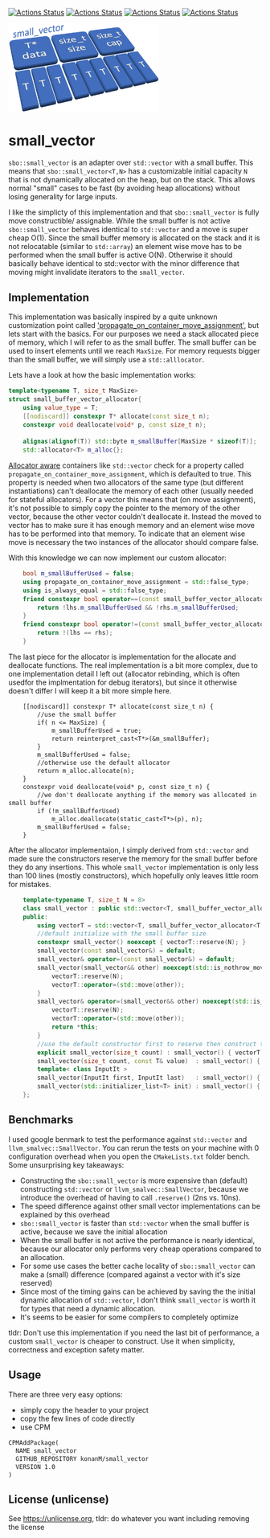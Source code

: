 [![Actions Status](https://github.com/KonanM/small_vector/workflows/MacOS/badge.svg)](https://github.com/KonanM/small_vector/actions)
[![Actions Status](https://github.com/KonanM/small_vector/workflows/Windows/badge.svg)](https://github.com/KonanM/small_vector/actions)
[![Actions Status](https://github.com/KonanM/small_vector/workflows/Ubuntu/badge.svg)](https://github.com/KonanM/small_vector/actions)
[![Actions Status](https://github.com/KonanM/small_vector/workflows/Install/badge.svg)](https://github.com/KonanM/small_vector/actions)

<img src="logo.png" width="300" align="middle"/>

# small_vector

`sbo::small_vector` is an adapter over `std::vector` with a small buffer. This means that `sbo::small_vector<T,N>` has a customizable initial capacity `N` that is not dynamically allocated on the heap, but on the stack. This allows normal "small" cases to be fast (by avoiding heap allocations) without losing generality for large inputs.

I like the simplicty of this implementation and that `sbo::small_vector` is fully move constructible/ assignable. While the small buffer is not active `sbo::small_vector` behaves identical to `std::vector` and a move is super cheap O(1). Since the small buffer memory is allocated on the stack and it is not relocatable (similar to `std::array`) an element wise move has to be performed when the small buffer is active O(N). 
Otherwise it should basically behave identical to std::vector with the minor difference that moving might invalidate iterators to the `small_vector`.

## Implementation
This implementation was basically inspired by a quite unknown customization point called ['propagate_on_container_move_assignment'](https://en.cppreference.com/w/cpp/named_req/AllocatorAwareContainer), but lets start with the basics.
For our purposes we need a stack allocated piece of memory, which I will refer to as the small buffer. The small buffer can be used to insert elements until we reach `MaxSize`. For memory requests bigger than the small buffer, we will simply use a `std::alllocator`.

Lets have a look at how the basic implementation works: 
```cpp
template<typename T, size_t MaxSize>
struct small_buffer_vector_allocator{
    using value_type = T;
    [[nodiscard]] constexpr T* allocate(const size_t n);
    constexpr void deallocate(void* p, const size_t n);
    
    alignas(alignof(T)) std::byte m_smallBuffer[MaxSize * sizeof(T)];
    std::allocator<T> m_alloc{};
```

[Allocator aware](https://en.cppreference.com/w/cpp/named_req/AllocatorAwareContainer) containers like `std::vector` check for a property called `propagate_on_container_move_assignment`, which is defaulted to true. 
This property is needed when two allocators of the same type (but different instantiations) can't deallocate the memory of each other (usually needed for stateful allocators). 
For a vector this means that (on move assignment), it's not possible to simply copy the pointer to the memory of the other vector, because the other vector couldn't deallocate it. 
Instead the moved to vector has to make sure it has enough memory and an element wise move has to be performed into that memory. To indicate that an element wise move is necessary the two instances of the allocator should compare false.

With this knowledge we can now implement our custom allocator:
```cpp
    bool m_smallBufferUsed = false;
    using propagate_on_container_move_assignment = std::false_type;
    using is_always_equal = std::false_type;
    friend constexpr bool operator==(const small_buffer_vector_allocator& lhs, const small_buffer_vector_allocator& rhs) {
        return !lhs.m_smallBufferUsed && !rhs.m_smallBufferUsed;
    }
    friend constexpr bool operator!=(const small_buffer_vector_allocator& lhs, const small_buffer_vector_allocator& rhs) {
        return !(lhs == rhs);
    }
```

The last piece for the allocator is implementation for the allocate and deallocate functions. The real implementation is a bit more complex, due to one implementation detail I left out (allocator rebinding, which is often usedfor the implmentation for debug iterators), but since it otherwise doesn't differ I will keep it a bit more simple here.

        [[nodiscard]] constexpr T* allocate(const size_t n) {
            //use the small buffer
            if( n <= MaxSize) {
                m_smallBufferUsed = true;
                return reinterpret_cast<T*>(&m_smallBuffer);
            }
            m_smallBufferUsed = false;
            //otherwise use the default allocator
            return m_alloc.allocate(n);
        }
        constexpr void deallocate(void* p, const size_t n) {
            //we don't deallocate anything if the memory was allocated in small buffer
            if (!m_smallBufferUsed)
                m_alloc.deallocate(static_cast<T*>(p), n);
            m_smallBufferUsed = false;
        }

After the allocator implementaion, I simply derived from `std::vector` and made sure the constructors reserve the memory for the small buffer before they do any insertions. This whole `small_vector` implementation is only less than 100 lines (mostly constructors), which hopefully only leaves little room for mistakes.


```cpp
    template<typename T, size_t N = 8>
    class small_vector : public std::vector<T, small_buffer_vector_allocator<T, N>>{
    public:
        using vectorT = std::vector<T, small_buffer_vector_allocator<T, N>>;
        //default initialize with the small buffer size
        constexpr small_vector() noexcept { vectorT::reserve(N); }
        small_vector(const small_vector&) = default;
        small_vector& operator=(const small_vector&) = default;
        small_vector(small_vector&& other) noexcept(std::is_nothrow_move_constructible_v<T>) {
            vectorT::reserve(N);
            vectorT::operator=(std::move(other));
        }
        small_vector& operator=(small_vector&& other) noexcept(std::is_nothrow_move_constructible_v<T>) {
            vectorT::reserve(N);
            vectorT::operator=(std::move(other));
            return *this;
        }
        //use the default constructor first to reserve then construct the values
        explicit small_vector(size_t count) : small_vector() { vectorT::resize(count); }
        small_vector(size_t count, const T& value)  : small_vector() { vectorT::assign(count, value); }
        template< class InputIt >
        small_vector(InputIt first, InputIt last)   : small_vector() { vectorT::insert(vectorT::begin(), first, last); }
        small_vector(std::initializer_list<T> init) : small_vector() { vectorT::insert(vectorT::begin(), init); }
    };
```

## Benchmarks

I used google benmark to test the performance against `std::vector` and `llvm_smalvec::SmallVector`. You can rerun the tests on your machine with 0 configuration overhead when you open the `CMakeLists.txt` folder bench.
Some unsurprising key takeaways:

- Constructing the `sbo::small_vector` is more expensive than (default) constructing `std::vector` or `llvm_smalvec::SmallVector`, because we introduce the overhead of having to call `.reserve()` (2ns vs. 10ns). 
- The speed difference against other small vector implementations can be explained by this overhead
- `sbo::small_vector` is faster than `std::vector` when the small buffer is active, because we save the initial allocation
- When the small buffer is not active the performance is nearly identical, because our allocator only performs very cheap operations compared to an allocation. 
- For some use cases the better cache locality of `sbo::small_vector` can make a (small) difference (compared against a vector with it's size reserved)
- Since most of the timing gains can be achieved by saving the the initial dynamic allocation of `std::vector`, I don't think `small_vector` is worth it for types that need a dynamic allocation.
- It's seems to be easier for some compilers to completely optimize  

tldr: Don't use this implementation if you need the last bit of performance, a custom `small_vector` is cheaper to construct. Use it when simplicity, correctness and exception safety matter.

## Usage
There are three very easy options:

- simply copy the header to your project
- copy the few lines of code directly
- use CPM 
```
CPMAddPackage(
  NAME small_vector
  GITHUB_REPOSITORY konanM/small_vector
  VERSION 1.0
)
```
## License (unlicense)
See https://unlicense.org, tldr: do whatever you want including removing the license
